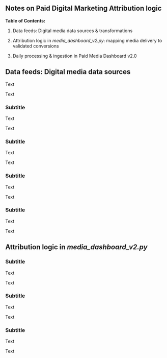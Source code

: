 
## Notes on Paid Digital Marketing Attribution logic

**Table of Contents:**

1. Data feeds: Digital media data sources & transformations

2. Attribution logic in _media_dashboard_v2.py_: mapping media delivery to validated conversions

3. Daily processing & ingestion in Paid Media Dashboard v2.0


## Data feeds: Digital media data sources

Text

Text


### Subtitle

Text

Text



### Subtitle

Text

Text


### Subtitle

Text

Text


### Subtitle

Text

Text


## Attribution logic in _media_dashboard_v2.py_

### Subtitle

Text

Text



### Subtitle

Text

Text



### Subtitle

Text

Text






